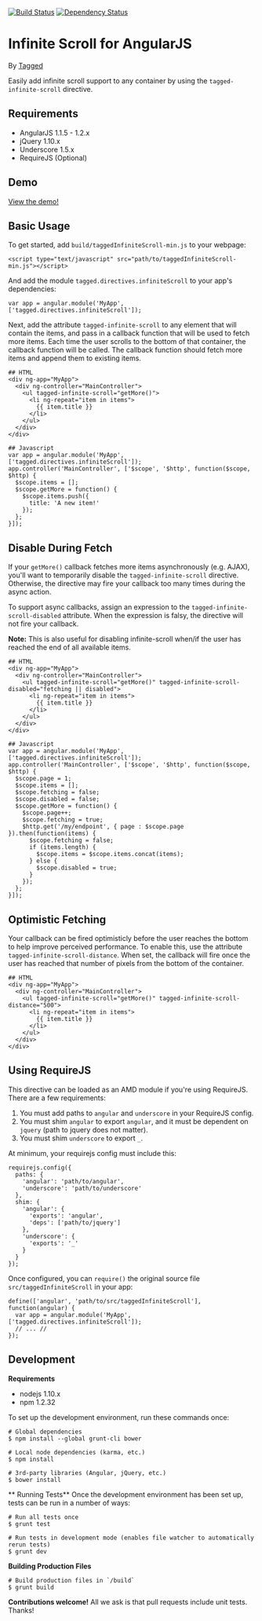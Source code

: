 [![Build Status](https://travis-ci.org/tagged/infinite-scroll.png)](https://travis-ci.org/tagged/infinite-scroll)
[![Dependency Status](https://gemnasium.com/tagged/infinite-scroll.png)](https://gemnasium.com/tagged/infinite-scroll)

Infinite Scroll for AngularJS
=============================
By [Tagged](http://www.tagged.com)

Easily add infinite scroll support to any container by using the `tagged-infinite-scroll` directive.

Requirements
------------

* AngularJS 1.1.5 - 1.2.x
* jQuery 1.10.x
* Underscore 1.5.x
* RequireJS (Optional)

Demo
----

[View the demo!](http://htmlpreview.github.io/?https://github.com/tagged/infinite-scroll/blob/master/demo/index.html)

Basic Usage
-----

To get started, add `build/taggedInfiniteScroll-min.js` to your webpage:

    <script type="text/javascript" src="path/to/taggedInfiniteScroll-min.js"></script>

And add the module `tagged.directives.infiniteScroll` to your app's dependencies:

    var app = angular.module('MyApp', ['tagged.directives.infiniteScroll']);

Next, add the attribute `tagged-infinite-scroll` to any element that will contain the items, and pass in a callback function that will be used to fetch more items. Each time the user scrolls to the bottom of that container, the callback function will be called. The callback function should fetch more items and append them to existing items.

    ## HTML
    <div ng-app="MyApp">
      <div ng-controller="MainController">
        <ul tagged-infinite-scroll="getMore()">
          <li ng-repeat="item in items">
            {{ item.title }}
          </li>
        </ul>
      </div>
    </div>

    ## Javascript
    var app = angular.module('MyApp', ['tagged.directives.infiniteScroll']);
    app.controller('MainController', ['$scope', '$http', function($scope, $http) {
      $scope.items = [];
      $scope.getMore = function() {
        $scope.items.push({
          title: 'A new item!'
        });
      };
    }]);

Disable During Fetch
--------------------

If your `getMore()` callback fetches more items asynchronously (e.g. AJAX), you'll want to temporarily disable the `tagged-infinite-scroll` directive. Otherwise, the directive may fire your callback too many times during the async action.

To support async callbacks, assign an expression to the `tagged-infinite-scroll-disabled` attribute. When the expression is falsy, the directive will not fire your callback.

**Note:** This is also useful for disabling infinite-scroll when/if the user has reached the end of all available items.

    ## HTML
    <div ng-app="MyApp">
      <div ng-controller="MainController">
        <ul tagged-infinite-scroll="getMore()" tagged-infinite-scroll-disabled="fetching || disabled">
          <li ng-repeat="item in items">
            {{ item.title }}
          </li>
        </ul>
      </div>
    </div>

    ## Javascript
    var app = angular.module('MyApp', ['tagged.directives.infiniteScroll']);
    app.controller('MainController', ['$scope', '$http', function($scope, $http) {
      $scope.page = 1;
      $scope.items = [];
      $scope.fetching = false;
      $scope.disabled = false;
      $scope.getMore = function() {
        $scope.page++;
        $scope.fetching = true;
        $http.get('/my/endpoint', { page : $scope.page }).then(function(items) {
          $scope.fetching = false;
          if (items.length) {
            $scope.items = $scope.items.concat(items);
          } else {
            $scope.disabled = true;
          }
        });
      };
    }]);

Optimistic Fetching
-------------------

Your callback can be fired optimisticly before the user reaches the bottom to help improve perceived performance. To enable this, use the attribute `tagged-infinite-scroll-distance`. When set, the callback will fire once the user has reached that number of pixels from the bottom of the container.

    ## HTML
    <div ng-app="MyApp">
      <div ng-controller="MainController">
        <ul tagged-infinite-scroll="getMore()" tagged-infinite-scroll-distance="500">
          <li ng-repeat="item in items">
            {{ item.title }}
          </li>
        </ul>
      </div>
    </div>

Using RequireJS
---------------

This directive can be loaded as an AMD module if you're using RequireJS. There are a few requirements:

1. You must add paths to `angular` and `underscore` in your RequireJS config.
2. You must shim `angular` to export `angular`, and it must be dependent on `jquery` (path to jquery does not matter).
3. You must shim `underscore` to export `_`.

At minimum, your requirejs config must include this:

    requirejs.config({
      paths: {
        'angular': 'path/to/angular',
        'underscore': 'path/to/underscore'
      },
      shim: {
        'angular': {
          'exports': 'angular',
          'deps': ['path/to/jquery']
        },
        'underscore': {
          'exports': '_'
        }
      }
    });

Once configured, you can `require()` the original source file `src/taggedInfiniteScroll` in your app:

    define(['angular', 'path/to/src/taggedInfiniteScroll'], function(angular) {
      var app = angular.module('MyApp', ['tagged.directives.infiniteScroll']);
      // ... //
    });

Development
-----------

**Requirements**
* nodejs 1.10.x
* npm 1.2.32

To set up the development environment, run these commands once:

    # Global dependencies
    $ npm install --global grunt-cli bower

    # Local node dependencies (karma, etc.)
    $ npm install

    # 3rd-party libraries (Angular, jQuery, etc.)
    $ bower install

** Running Tests**
Once the development environment has been set up, tests can be run in a number of ways:

    # Run all tests once
    $ grunt test

    # Run tests in development mode (enables file watcher to automatically rerun tests)
    $ grunt dev

**Building Production Files**

    # Build production files in `/build`
    $ grunt build

**Contributions welcome!**
All we ask is that pull requests include unit tests. Thanks!
